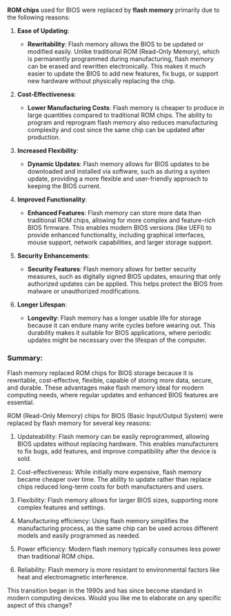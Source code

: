 **ROM chips** used for BIOS were replaced by **flash memory** primarily due to the following reasons:

1. **Ease of Updating**:
   - **Rewritability**: Flash memory allows the BIOS to be updated or modified easily. Unlike traditional ROM (Read-Only Memory), which is permanently programmed during manufacturing, flash memory can be erased and rewritten electronically. This makes it much easier to update the BIOS to add new features, fix bugs, or support new hardware without physically replacing the chip.

2. **Cost-Effectiveness**:
   - **Lower Manufacturing Costs**: Flash memory is cheaper to produce in large quantities compared to traditional ROM chips. The ability to program and reprogram flash memory also reduces manufacturing complexity and cost since the same chip can be updated after production.

3. **Increased Flexibility**:
   - **Dynamic Updates**: Flash memory allows for BIOS updates to be downloaded and installed via software, such as during a system update, providing a more flexible and user-friendly approach to keeping the BIOS current.

4. **Improved Functionality**:
   - **Enhanced Features**: Flash memory can store more data than traditional ROM chips, allowing for more complex and feature-rich BIOS firmware. This enables modern BIOS versions (like UEFI) to provide enhanced functionality, including graphical interfaces, mouse support, network capabilities, and larger storage support.

5. **Security Enhancements**:
   - **Security Features**: Flash memory allows for better security measures, such as digitally signed BIOS updates, ensuring that only authorized updates can be applied. This helps protect the BIOS from malware or unauthorized modifications.

6. **Longer Lifespan**:
   - **Longevity**: Flash memory has a longer usable life for storage because it can endure many write cycles before wearing out. This durability makes it suitable for BIOS applications, where periodic updates might be necessary over the lifespan of the computer.

### Summary:
Flash memory replaced ROM chips for BIOS storage because it is rewritable, cost-effective, flexible, capable of storing more data, secure, and durable. These advantages make flash memory ideal for modern computing needs, where regular updates and enhanced BIOS features are essential.

ROM (Read-Only Memory) chips for BIOS (Basic Input/Output System) were replaced by flash memory for several key reasons:

1. Updateability: Flash memory can be easily reprogrammed, allowing BIOS updates without replacing hardware. This enables manufacturers to fix bugs, add features, and improve compatibility after the device is sold.

2. Cost-effectiveness: While initially more expensive, flash memory became cheaper over time. The ability to update rather than replace chips reduced long-term costs for both manufacturers and users.

3. Flexibility: Flash memory allows for larger BIOS sizes, supporting more complex features and settings.

4. Manufacturing efficiency: Using flash memory simplifies the manufacturing process, as the same chip can be used across different models and easily programmed as needed.

5. Power efficiency: Modern flash memory typically consumes less power than traditional ROM chips.

6. Reliability: Flash memory is more resistant to environmental factors like heat and electromagnetic interference.

This transition began in the 1990s and has since become standard in modern computing devices. Would you like me to elaborate on any specific aspect of this change?

